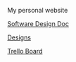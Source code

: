 My personal website

[Software Design Doc](https://docs.google.com/document/d/1y9B1no97rZeDTsVznVvFekhFEvoPQ7i3BepzHv0ay_A/edit?usp=sharing)

[Designs](https://www.figma.com/file/53ky56gOMp53HVEAMkxswU/Untitled?type=design&node-id=0%3A1&mode=design&t=dI8k3h9PgVLbhwih-1)

[Trello Board](https://trello.com/b/iMXSgSwU/scherbocom)